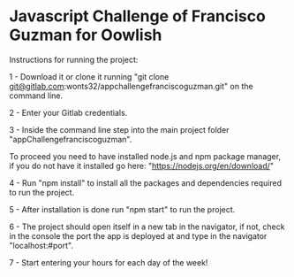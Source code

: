 # Javascript Challenge of Francisco Guzman for Oowlish

Instructions for running the project:

1 - Download it or clone it running "git clone git@gitlab.com:wonts32/appchallengefranciscoguzman.git" on the command line.

2 - Enter your Gitlab credentials.

3 - Inside the command line step into the main project folder "appChallengefranciscoguzman".

To proceed you need to have installed node.js and npm package manager, if you do not have it installed go here: "https://nodejs.org/en/download/"

4 - Run "npm install" to install all the packages and dependencies required to run the project.

5 - After installation is done run "npm start" to run the project.

6 - The project should open itself in a new tab in the navigator, if not, check in the console the port the app is deployed at and type in the navigator "localhost:#port".

7 - Start entering your hours for each day of the week!